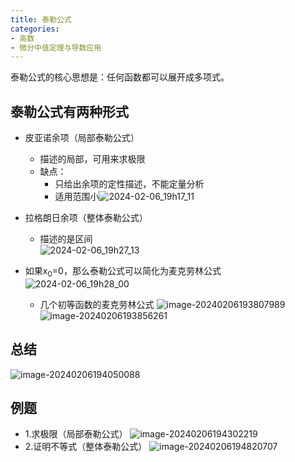 ```yaml
---
title: 泰勒公式
categories:
- 高数
- 微分中值定理与导数应用
---
```

泰勒公式的核心思想是：任何函数都可以展开成多项式。
## 泰勒公式有两种形式
- 皮亚诺余项（局部泰勒公式）
  - 描述的局部，可用来求极限
  - 缺点：
    - 只给出余项的定性描述，不能定量分析
    - 适用范围小![2024-02-06_19h17_11](https://afly0321.oss-cn-hangzhou.aliyuncs.com/img/2024-02-06_19h17_11.png)

- 拉格朗日余项（整体泰勒公式）
  - 描述的是区间  
![2024-02-06_19h27_13](https://afly0321.oss-cn-hangzhou.aliyuncs.com/img/2024-02-06_19h27_13.png)

- 如果x<sub>0</sub>=0，那么泰勒公式可以简化为麦克劳林公式
![2024-02-06_19h28_00](https://afly0321.oss-cn-hangzhou.aliyuncs.com/img/2024-02-06_19h28_00.png)
  - 几个初等函数的麦克劳林公式
![image-20240206193807989](https://afly0321.oss-cn-hangzhou.aliyuncs.com/img/image-20240206193807989.png)
![image-20240206193856261](https://afly0321.oss-cn-hangzhou.aliyuncs.com/img/image-20240206193856261.png)

## 总结
![image-20240206194050088](https://afly0321.oss-cn-hangzhou.aliyuncs.com/img/image-20240206194050088.png)

## 例题
  - 1.求极限（局部泰勒公式）
  ![image-20240206194302219](https://afly0321.oss-cn-hangzhou.aliyuncs.com/img/image-20240206194302219.png)
  - 2.证明不等式（整体泰勒公式）
  ![image-20240206194820707](https://afly0321.oss-cn-hangzhou.aliyuncs.com/img/image-20240206194820707.png)

